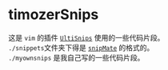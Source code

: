 # timozerSnips

这是 `vim` 的插件 [`UltiSnips`](https://github.com/SirVer/ultisnips)
使用的一些代码片段。\
`./snippets`文件夹下得是 [`snipMate`](https://github.com/garbas/vim-snipmate)
的格式的。\
`./myownsnips` 是我自己写的一些代码片段。

